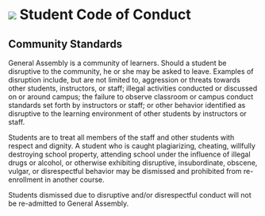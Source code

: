 # ![](https://ga-dash.s3.amazonaws.com/production/assets/logo-9f88ae6c9c3871690e33280fcf557f33.png) Student Code of Conduct

## Community Standards

General Assembly is a community of learners. Should a student be disruptive to the community, he or she may be asked to leave. Examples of disruption include, but are not limited to, aggression or threats towards other students, instructors, or staff; illegal activities conducted or discussed on or around campus; the failure to observe classroom or campus conduct standards set forth by instructors or staff; or other behavior identified as disruptive to the learning environment of other students by instructors or staff.

Students are to treat all members of the staff and other students with respect and dignity. A student who is
caught plagiarizing, cheating, willfully destroying school property, attending school under the influence of illegal drugs or alcohol, or otherwise exhibiting disruptive, insubordinate, obscene, vulgar, or disrespectful behavior may
be dismissed and prohibited from re-enrollment in another course. 

Students dismissed due to disruptive and/or disrespectful conduct will not be re-admitted to General Assembly.
